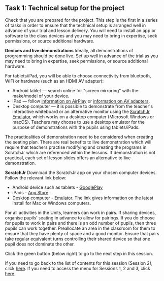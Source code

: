 ## Task 1: Technical setup for the project

Check that you are prepared for the project. This step is the first in a series of tasks in order to ensure that the technical setup is arranged well in advance of your trial  and lesson delivery. You will need to install an app or software to the class devices and you may need to bring in expertise, seek permissions, or source additional hardware. 

**Devices and live demonstrations**
Ideally, all demonstrations of programming should be done live. Set up well in advance of the trial as you may need to bring in expertise, seek permissions, or source additional hardware. 

For tablets/iPad, you will be able to choose connectivity from bluetooth, WiFi or hardware (such as an HDMI AV adapter):
+ Android tablet — search online for "screen mirroring" with the make/model of your device.
+ iPad — follow [information on AirPlay](https://support.apple.com/en-us/HT204289) or [information on AV adapters](https://support.apple.com/en-us/HT202044). 
+ Desktop computer — it is possible to demonstrate from the teacher's interactive whiteboard or an alternative monitor using the [ScratchJr Emulator](https://jfo8000.github.io/ScratchJr-Desktop), which works on a desktop computer (Microsoft Windows or macOS). Teachers may choose to use a desktop emulator for the purpose of demonstrations with the pupils using tablets/iPads.

The practicalities of demonstration need to be considered when creating the seating plan. There are real benefits to live demonstration which will require that teachers practise modifying and creating the programs in ScratchJr which are referenced within the lessons. If demonstration is not practical, each set of lesson slides offers an alternative to live demonstration. 

**ScratchJr**
Download the ScratchJr app on your chosen computer devices. Follow the relevant link below: 
+ Android device such as tablets - [GooglePlay](https://play.google.com/store/apps/details?id=org.scratchjr.android&hl=en_GB)
+ iPads - [App Store](https://apps.apple.com/us/app/scratchjr/id895485086)
+ Desktop computer - [Emulator](https://jfo8000.github.io/ScratchJr-Desktop). The link gives information on the latest install for Mac or Windows computers.

For all activities in the Units, learners can work in pairs. If sharing devices, organise pupils’ seating in advance to allow for pairings. If you do choose for pupils to work in pairs and there is an odd number of pupils, then three pupils can work together. Preallocate an area in the classroom for them to ensure that they have plenty of space and a good monitor. Ensure that pairs take regular equivalent turns controlling their shared device so that one pupil does not dominate the other. 

Click the green button (below right) to go to the next step in this session.

If you need to go back to the list of contents for this session (Session 2), click [here](https://projects.raspberrypi.org/en/projects/KS1StorytellingTraining_Session2_GBICi1b). 
If you need to access the menu for Sessions 1, 2 and 3, click [here](https://projects.raspberrypi.org/en/pathways/ks1-storytellingtraining-gbici1b).
